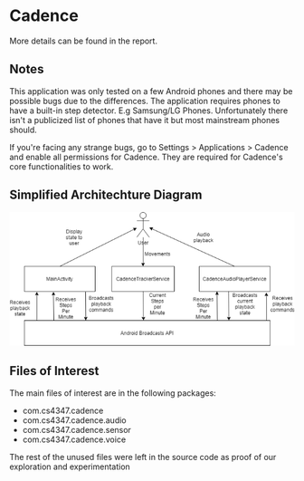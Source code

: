 # Cadence

More details can be found in the report.

## Notes

This application was only tested on a few Android phones and there may be possible bugs due to the differences. The application requires phones to have a built-in step detector. E.g Samsung/LG Phones. Unfortunately there isn't a publicized list of phones that have it but most mainstream phones should.

If you're facing any strange bugs, go to Settings > Applications > Cadence and enable all permissions for Cadence. They are required for Cadence's core functionalities to work. 

## Simplified Architechture Diagram
![Image of Simplified Architechture Diagram](/simplified_architechture_diagram.png)

## Files of Interest

The main files of interest are in the following packages:
* com.cs4347.cadence
* com.cs4347.cadence.audio
* com.cs4347.cadence.sensor
* com.cs4347.cadence.voice

The rest of the unused files were left in the source code as proof of our exploration and experimentation
